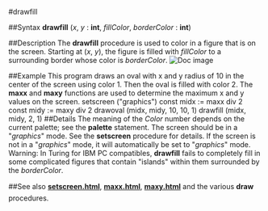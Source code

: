 
#drawfill

##Syntax
**drawfill** (*x*, *y* : **int**, *fillColor*, *borderColor* : **int**)

##Description
The **drawfill** procedure is used to color in a figure that is on the screen. Starting at (*x*, *y*), the figure is filled with *fillColor* to a surrounding border whose color is *borderColor*.
![Doc image](drawfill01.gif)

##Example
This program draws an oval with x and y radius of 10 in the center of the screen using color 1. Then the oval is filled with color 2. The **maxx** and **maxy** functions are used to determine the maximum x and y values on the screen.
        setscreen ("graphics")
        const midx := maxx div 2
        const midy := maxy div 2
        drawoval (midx, midy, 10, 10, 1)
        drawfill (midx, midy, 2, 1)
##Details
The meaning of the *Color* number depends on the current palette; see the **palette** statement.
The screen should be in a "*graphics*" mode. See the **setscreen** procedure for details. If the screen is not in a "*graphics*" mode, it will automatically be set to "*graphics*" mode.
Warning: In Turing for IBM PC compatibles, **drawfill** fails to completely fill in some complicated figures that contain "islands" within them surrounded by the *borderColor*.

##See also
**[setscreen.html](setscreen)**, **[maxx.html](maxx)**, **[maxy.html](maxy)** and the various **draw** procedures. 
